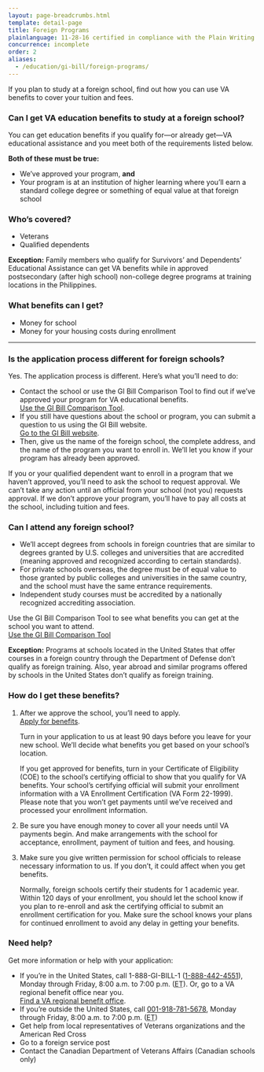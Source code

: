 ```yaml
---
layout: page-breadcrumbs.html
template: detail-page
title: Foreign Programs
plainlanguage: 11-28-16 certified in compliance with the Plain Writing Act
concurrence: incomplete
order: 2
aliases:
  - /education/gi-bill/foreign-programs/
---
```


<div class="va-introtext">

If you plan to study at a foreign school, find out how you can use VA benefits to cover your tuition and fees.

</div>

<div class="feature" markdown=“1”>

### Can I get VA education benefits to study at a foreign school?
You can get education benefits if you qualify for—or already get—VA educational assistance and you meet both of the requirements listed below.

**Both of these must be true:**
  - We’ve approved your program, **and**
  - Your program is at an institution of higher learning where you’ll earn a standard college degree or something of equal value at that foreign school

### Who’s covered?

- Veterans
- Qualified dependents

**Exception:** Family members who qualify for Survivors’ and Dependents’ Educational Assistance can get VA benefits while in approved postsecondary (after high school) non-college degree programs at training locations in the Philippines.

</div>

### What benefits can I get?

- Money for school
- Money for your housing costs during enrollment

-----

### Is the application process different for foreign schools?

Yes. The application process is different. Here’s what you’ll need to do:

- Contact the school or use the GI Bill Comparison Tool to find out if we’ve approved your program for VA educational benefits. <br>
[Use the GI Bill Comparison Tool](/gi-bill-comparison-tool).
- If you still have questions about the school or program, you can submit a question to us using the GI Bill website. <br>
[Go to the GI Bill website](https://gibill.custhelp.com/app/utils/login_form/redirect/ask).
- Then, give us the name of the foreign school, the complete address, and the name of the program you want to enroll in. We’ll let you know if your program has already been approved.

If you or your qualified dependent want to enroll in a program that we haven’t approved, you’ll need to ask the school to request approval. We can’t take any action until an official from your school (not you) requests approval. If we don’t approve your program, you’ll have to pay all costs at the school, including tuition and fees.

### Can I attend any foreign school?

- We’ll accept degrees from schools in foreign countries that are similar to degrees granted by U.S. colleges and universities that are accredited (meaning approved and recognized according to certain standards).
- For private schools overseas, the degree must be of equal value to those granted by public colleges and universities in the same country, and the school must have the same entrance requirements.
- Independent study courses must be accredited by a nationally recognized accrediting association.

Use the GI Bill Comparison Tool to see what benefits you can get at the school you want to attend.
<br>
<a class="usa-button-primary va-button-secondary" href="/gi-bill-comparison-tool">Use the GI Bill Comparison Tool</a>

**Exception:** Programs at schools located in the United States that offer courses in a foreign country through the Department of Defense don’t qualify as foreign training. Also, year abroad and similar programs offered by schools in the United States don’t qualify as foreign training.


### How do I get these benefits?


<ol class="process">
<li class="process-step list-one">

After we approve the school, you’ll need to apply. <br>
[Apply for benefits](/education/how-to-apply/).

Turn in your application to us at least 90 days before you leave for your new school. We’ll decide what benefits you get based on your school’s location.

If you get approved for benefits, turn in your Certificate of Eligibility (COE) to the school’s certifying official to show that you qualify for VA benefits. Your school’s certifying official will submit your enrollment information with a VA Enrollment Certification (VA Form 22-1999). Please note that you won’t get payments until we’ve received and processed your enrollment information.

</li>

<li class="process-step list-two">

Be sure you have enough money to cover all your needs until VA payments begin. And make arrangements with the school for acceptance, enrollment, payment of tuition and fees, and housing.

</li>

<li class="process-step list-three">

Make sure you give written permission for school officials to release necessary information to us. If you don’t, it could affect when you get benefits.

Normally, foreign schools certify their students for 1 academic year. Within 120 days of your enrollment, you should let the school know if you plan to re-enroll and ask the certifying official to submit an enrollment certification for you. Make sure the school knows your plans for continued enrollment to avoid any delay in getting your benefits.
</li>

</li>
</ol>

### Need help?
Get more information or help with your application:
- If you’re in the United States, call 1-888-GI-BILL-1 (<a href="tel:+18884424551">1-888-442-4551</a>), Monday through Friday, 8:00 a.m. to 7:00 p.m. (<abbr title="eastern time">ET</abbr>). Or, go to a VA regional benefit office near you. <br>
[Find a VA regional benefit office](/find-locations/?facilityType=benefits).
- If you’re outside the United States, call <a href="tel:+0019187815678">001-918-781-5678</a>, Monday through Friday, 8:00 a.m. to 7:00 p.m. (<abbr title="eastern time">ET</abbr>)
- Get help from local representatives of Veterans organizations and the American Red Cross
- Go to a foreign service post
- Contact the Canadian Department of Veterans Affairs (Canadian schools only)

